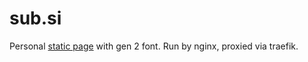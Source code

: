 # sub.si

Personal [static page](https://sub.si) with gen 2 font. Run by nginx, proxied via traefik.
